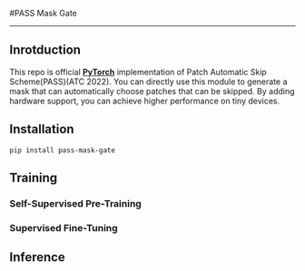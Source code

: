 #PASS Mask Gate

----
## Inrotduction
This repo is official **[PyTorch](https://pytorch.org)** implementation of Patch Automatic Skip Scheme(PASS)(ATC 2022).
You can directly use this module to generate a mask that can automatically choose patches that can be skipped. By adding hardware support, you can achieve higher performance on tiny devices.
## Installation

```shell
pip install pass-mask-gate
```


## Training

### Self-Supervised Pre-Training

### Supervised Fine-Tuning

## Inference

